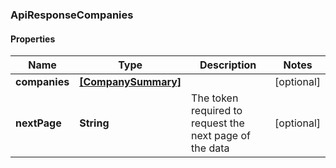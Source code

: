 ### ApiResponseCompanies

#### Properties
Name | Type | Description | Notes
------------ | ------------- | ------------- | -------------
**companies** | [**[CompanySummary]**](CompanySummary.md) |  | [optional] 
**nextPage** | **String** | The token required to request the next page of the data | [optional] 



